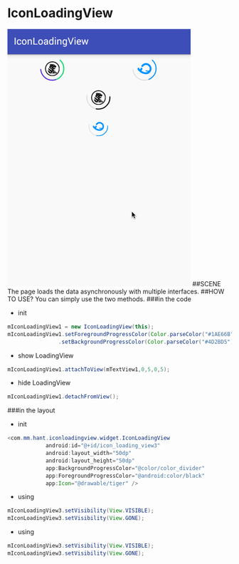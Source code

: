 IconLoadingView
=====
![](https://github.com/zjdyhant/IconLoadingView/blob/master/app/src/main/res/raw/iconloadingview.gif?raw=true)
##SCENE
The page loads the data asynchronously with multiple interfaces.
##HOW TO USE?
You can simply use the two methods.
###in the code
 * init
```java
mIconLoadingView1 = new IconLoadingView(this);
mIconLoadingView1.setForegroundProgressColor(Color.parseColor("#1AE66B"))
                .setBackgroundProgressColor(Color.parseColor("#4D2BD5")).setIcon(R.drawable.tiger);
```
 * show LoadingView
```java
mIconLoadingView1.attachToView(mTextView1,0,5,0,5);
```
 * hide LoadingView
 
```java
mIconLoadingView1.detachFromView();
```
###in the layout
 * init
```java
<com.mm.hant.iconloadingview.widget.IconLoadingView
            android:id="@+id/icon_loading_view3"
            android:layout_width="50dp"
            android:layout_height="50dp"
            app:BackgroundProgressColor="@color/color_divider"
            app:ForegroundProgressColor="@android:color/black"
            app:Icon="@drawable/tiger" />
```
 * using
```java
mIconLoadingView3.setVisibility(View.VISIBLE);
mIconLoadingView3.setVisibility(View.GONE);
```
 * using
```java
mIconLoadingView3.setVisibility(View.VISIBLE);
mIconLoadingView3.setVisibility(View.GONE);
```

